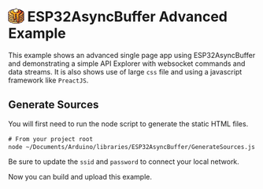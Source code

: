# <img src="html/img/favicon.png" width="32" height="32" alt="ESP32AsyncBuffer" style="vertical-align: top" /> ESP32AsyncBuffer Advanced Example 

This example shows an advanced single page app using ESP32AsyncBuffer and
demonstrating a simple API Explorer with websocket commands and data streams.
It is also shows use of large `css` file and using a javascript framework like `PreactJS`.

## Generate Sources
You will first need to run the node script to generate the static HTML files.
```shell
# From your project root
node ~/Documents/Arduino/libraries/ESP32AsyncBuffer/GenerateSources.js
```

Be sure to update the `ssid` and `password` to connect your local network.

Now you can build and upload this example.

